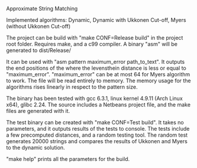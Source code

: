 Approximate String Matching

Implemented algorithms: Dynamic, Dynamic with Ukkonen Cut-off, Myers (without Ukkonen Cut-off)

The project can be build with "make CONF=Release build" in the project root folder.
Requires make, and a c99 compiler.
A binary "asm" will be generated to dist/Release/

It can be used with "asm pattern maximum_error path_to_text".
It outputs the end positions of the where the levensthein distance is less or equal to "maximum_error".
"maximum_error" can be at most 64 for Myers algorithm to work.
The file will be read entirely to memory.
The memory usage for the algorithms rises linearly in respect to the pattern size.

The binary has been tested with gcc 6.3.1, linux kernel 4.9.11 (Arch Linux x64), glibc 2.24.
The source includes a Netbeans project file, and the make files are generated with it.

The test binary can be created with "make CONF=Test build".
It takes no parameters, and it outputs results of the tests to console.
The tests include a few precomputed distances, and a random testing tool.
The random test generates 20000 strings and compares the results of Ukkonen and Myers to the dynamic solution.

"make help" prints all the parameters for the build.
